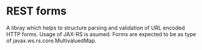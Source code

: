 # REST forms
A libray which helps to structure parsing and validation of URL encoded HTTP forms. Usage of JAX-RS is asumed. Forms are expected to
be as type of javax.ws.rs.core.MultivaluedMap.
